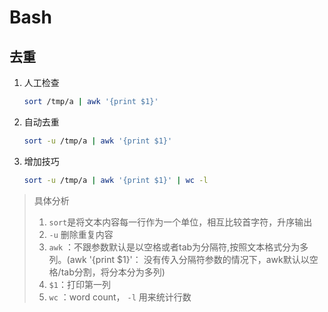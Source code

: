 # Bash

## 去重
1. 人工检查
   ```bash
   sort /tmp/a | awk '{print $1}'
   ```
2. 自动去重
   ```bash
   sort -u /tmp/a | awk '{print $1}'
   ```
3. 增加技巧
   ```bash
   sort -u /tmp/a | awk '{print $1}' | wc -l
   ```

> 具体分析
> 1. `sort`是将文本内容每一行作为一个单位，相互比较首字符，升序输出
> 2. `-u` 删除重复内容
> 3. `awk` ：不跟参数默认是以空格或者tab为分隔符,按照文本格式分为多列。(awk '{print $1}'： 没有传入分隔符参数的情况下，awk默认以空格/tab分割，将分本分为多列)
> 4. `$1`：打印第一列
> 5. `wc` ：word count， `-l` 用来统计行数

